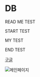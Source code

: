 # DB


READ ME TEST


START TEST


MY TEST 


END TEST

[구글](https://www.google.com)


![메인페이지](https://search.pstatic.net/common/src=http%3A%2F%2Fimage.nmv.naver.net%2Fblog_2023_06_25_3215%2Fd60efe3f-1342-11ee-9652-48df37ae3fca_01.jpg&type=a340)


